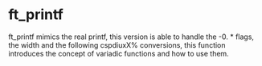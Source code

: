 # ft_printf
ft_printf mimics the real printf, this version is able to handle the -0. * flags, the width and the following cspdiuxX% conversions, this function introduces the concept of variadic functions and how to use them.
